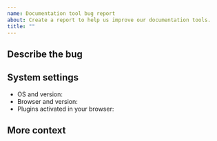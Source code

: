 ```yaml
---
name: Documentation tool bug report
about: Create a report to help us improve our documentation tools.
title: ""
---
```


<!-- IMPORTANT: This is only for reporting documentation tool bugs.

Report software issues at https://github.com/consensys/orion.
Report documentation content issues using the "Documentation content issue report" template.

Before creating an issue, did you refresh your browser cache for the site?
-->

## Describe the bug

<!-- Add a clear and concise description of what the documentation bug is.
Include steps to reproduce the bug and what you expected to happen. -->

## System settings

<!-- Add the following information about your system: -->

- OS and version:
- Browser and version:
- Plugins activated in your browser:

## More context

<!-- Add any other context about the problem here, for example, screenshots or a small demo video. -->
